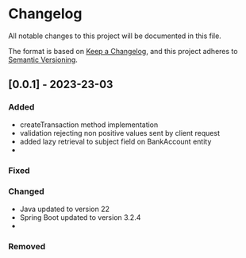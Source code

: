 # Changelog

All notable changes to this project will be documented in this file.

The format is based on [Keep a Changelog](https://keepachangelog.com/en/1.1.0/),
and this project adheres to [Semantic Versioning](https://semver.org/spec/v2.0.0.html).

## [0.0.1] - 2023-23-03

### Added

- createTransaction method implementation
- validation rejecting non positive values sent by client request
- added lazy retrieval to subject field on BankAccount entity
-

### Fixed


### Changed

- Java updated to version 22
- Spring Boot updated to version 3.2.4
-

### Removed
